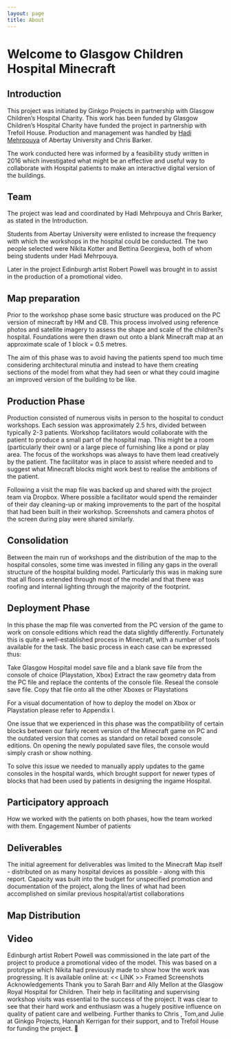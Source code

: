 ```yaml
---
layout: page
title: About
---
```

# Welcome to Glasgow Children Hospital Minecraft
## Introduction

This project was initiated by Ginkgo Projects in partnership with Glasgow Children’s Hospital Charity. This work has been funded by Glasgow Children’s Hospital Charity have funded the project in partnership with Trefoil House. Production and management was handled by [Hadi Mehrpouya](http://hadi.link) of Abertay University and Chris Barker.

The work conducted here was informed by a feasibility study written in 2016 which investigated what might be an effective and useful way to collaborate with Hospital patients to make an interactive digital version of the buildings.

## Team

The project was lead and coordinated by Hadi Mehrpouya and Chris Barker, as stated in the Introduction.

Students from Abertay University were enlisted to increase the frequency with which the workshops in the hospital could be conducted. The two people selected were Nikita Kotter and Bettina Georgieva, both of whom being students under Hadi Mehrpouya.

Later in the project Edinburgh artist Robert Powell was brought in to assist in the production of a promotional video.

## Map preparation
Prior to the workshop phase some basic structure was produced on the PC version of minecraft by HM and CB. This process involved using reference photos and satellite imagery to assess the shape and scale of the children?s hospital. Foundations were then drawn out onto a blank Minecraft map at an approximate scale of 1 block = 0.5 metres.

The aim of this phase was to avoid having the patients spend too much time considering architectural minutia and instead to have them creating sections of the model from what they had seen or what they could imagine an improved version of the building to be like.

## Production Phase
Production consisted of numerous visits in person to the hospital to conduct workshops. Each session was approximately 2.5 hrs, divided between typically 2-3 patients. Workshop facilitators would collaborate with the patient to produce a small part of the hospital map. This might be a room (particularly their own) or a large piece of furnishing like a pond or play area. The focus of the workshops was always to have them lead creatively by the patient. The facilitator was in place to assist where needed and to suggest what Minecraft blocks might work best to realise the ambitions of the patient.

Following a visit the map file was backed up and shared with the project team via Dropbox. Where possible a facilitator would spend the remainder of their day cleaning-up or making improvements to the part of the hospital that had been built in their workshop. Screenshots and camera photos of the screen during play were shared similarly.

## Consolidation
Between the main run of workshops and the distribution of the map to the hospital consoles, some time was invested in filling any gaps in the overall structure of the hospital building model. Particularly this was in making sure that all floors extended through most of the model and that there was roofing and internal lighting through the majority of the footprint.

## Deployment Phase
In this phase the map file was converted from the PC version of the game to work on console editions which read the data slightly differently. Fortunately this is quite a well-established process in Minecraft, with a number of tools available for the task. The basic process in each case can be expressed thus:

Take Glasgow Hospital model save file and a blank save file from the console of choice (Playstation, Xbox)
Extract the raw geometry data from the PC file and replace the contents of the console file.
Reseal the console save file.
Copy that file onto all the other Xboxes or Playstations

For a visual documentation of how to deploy the model on Xbox or Playstation please refer to Appendix I.

One issue that we experienced in this phase was the compatibility of certain blocks between our fairly recent version of the Minecraft game on PC and the outdated version that comes as standard on retail boxed console editions. On opening the newly populated save files, the console would simply crash or show nothing.

To solve this issue we needed to manually apply updates to the game consoles in the hospital wards, which brought support for newer types of blocks that had been used by patients in designing the ingame Hospital.

## Participatory approach
How we worked with the patients on both phases, how the team worked with them.
Engagement
Number of patients




## Deliverables
The initial agreement for deliverables was limited to the Minecraft Map itself - distributed on as many hospital devices as possible - along with this report. Capacity was built into the budget for unspecified promotion and documentation of the project, along the lines of what had been accomplished on similar previous hospital/artist collaborations

## Map Distribution

## Video
Edinburgh artist Robert Powell was commissioned in the late part of the project to produce a promotional video of the model. This was based on a prototype which Nikita had previously made to show how the work was progressing. It is available online at: << LINK >>
Framed Screenshots
Acknowledgements
Thank you to Sarah Barr and Ally Mellon at the Glasgow Royal Hospital for Children. Their help in facilitating and supervising workshop visits was essential to the success of the project. It was clear to see that their hard work and enthusiasm was a hugely positive influence on quality of patient care and wellbeing.
Further thanks to Chris , Tom,and Julie at Ginkgo Projects,  Hannah Kerrigan for their support, and to Trefoil House for funding the project.


